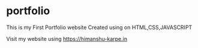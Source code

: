 # portfolio
This is my First Portfolio website Created using on HTML,CSS,JAVASCRIPT

Visit my website using https://himanshu-karpe.in
